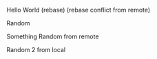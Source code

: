 Hello World (rebase) (rebase conflict from remote)

Random

Something Random from remote

Random 2 from local

